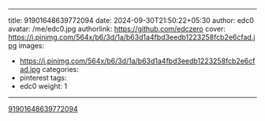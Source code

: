 
---
title: 91901648639772094
date: 2024-09-30T21:50:22+05:30
author: edc0
avatar: /me/edc0.jpg
authorlink: https://github.com/edczero
cover: https://i.pinimg.com/564x/b6/3d/1a/b63d1a4fbd3eedb1223258fcb2e6cfad.jpg
images:
   - https://i.pinimg.com/564x/b6/3d/1a/b63d1a4fbd3eedb1223258fcb2e6cfad.jpg
categories:
  - pinterest
tags:
  - edc0
weight: 1
---

<!--more-->

[91901648639772094](https://in.pinterest.com/pin/91901648639772094/)

	